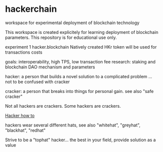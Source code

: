 # hackerchain
workspace for experimental deployment of blockchain technology

This workspace is created explicitely for learning deployment of blockchain parameters. This repository is for educational use only.

experiment 1 hacker.blockchain
Natively created HKr token will be used for transactions costs

goals: interoperability, high TPS, low transaction fee
research: staking and blockchain DAO mechanism and parameters

hacker: a person that builds a novel solution to a complicated problem
... not to be confused with cracker

cracker: a person that breaks into things for personal gain. see also "safe cracker"

Not all hackers are crackers. Some hackers are crackers.

<a href="http://www.catb.org/~esr/faqs/hacker-howto.html#what_is">Hacker how to</a>

hackers wear several different hats, see also "whitehat", "greyhat", "blackhat", "redhat"

Strive to be a "tophat" hacker... the best in your field, provide solution as a value
